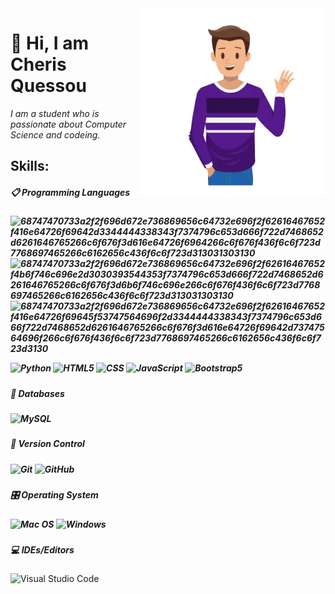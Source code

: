 <img  align="right" src="https://github.com/engrmafzaalch/engrmafzaalch/blob/main/hero.webp" height="300"/>

# 👋  Hi, I am Cheris Quessou

<p align="center">

<p align="left">
  <em>
    I am a student who is passionate about Computer Science and codeing.
  </em> 
  <br>

</p>

## Skills:

<h5 align="left">📋 Programming  Languages<h5> 
  
![68747470733a2f2f696d672e736869656c64732e696f2f62616467652f416e64726f69642d3344444338343f7374796c653d666f722d7468652d6261646765266c6f676f3d616e64726f6964266c6f676f436f6c6f723d7768697465266c6162656c436f6c6f723d313031303130](https://user-images.githubusercontent.com/73651340/161322774-32435e25-0679-456c-a5fc-e1e730224eb1.svg)
![68747470733a2f2f696d672e736869656c64732e696f2f62616467652f4b6f746c696e2d3030393544353f7374796c653d666f722d7468652d6261646765266c6f676f3d6b6f746c696e266c6f676f436f6c6f723d7768697465266c6162656c436f6c6f723d313031303130](https://user-images.githubusercontent.com/73651340/161251433-5b751bee-defa-4409-89b3-d3bb03315490.svg)
![68747470733a2f2f696d672e736869656c64732e696f2f62616467652f416e64726f69645f53747564696f2d3344444338343f7374796c653d666f722d7468652d6261646765266c6f676f3d616e64726f69642d73747564696f266c6f676f436f6c6f723d7768697465266c6162656c436f6c6f723d3130](https://user-images.githubusercontent.com/73651340/161251448-898728e6-356a-4d36-a2fd-85be4b5c0ec6.svg)

![Python](https://img.shields.io/badge/python-3670A0?style=for-the-badge&logo=python&logoColor=ffdd54)
![HTML5](https://img.shields.io/badge/html5-%23E34F26.svg?style=for-the-badge&logo=html5&logoColor=white)
![CSS](https://img.shields.io/badge/css3-%231572B6.svg?style=for-the-badge&logo=css3&logoColor=white)
![JavaScript](https://img.shields.io/badge/javascript-%23323330.svg?style=for-the-badge&logo=javascript&logoColor=%23F7DF1E)
![Bootstrap5](https://img.shields.io/badge/bootstrap-%23563D7C.svg?style=for-the-badge&logo=bootstrap&logoColor=white)

<h5 align="left">💾 Databases<h5>  

![MySQL](https://img.shields.io/badge/mysql-%2300f.svg?style=for-the-badge&logo=mysql&logoColor=white)
  
 <h5 align="left">📑 Version Control<h5>
   
![Git](https://img.shields.io/badge/git-%23F05033.svg?style=for-the-badge&logo=git&logoColor=white)
![GitHub](https://img.shields.io/badge/github-%23121011.svg?style=for-the-badge&logo=github&logoColor=white) 

<h5 align="left">🎛️ Operating System<h5>
  
![Mac OS](https://img.shields.io/badge/mac%20os-000000?style=for-the-badge&logo=macos&logoColor=F0F0F0)
![Windows](https://img.shields.io/badge/Windows-0078D6?style=for-the-badge&logo=windows&logoColor=white)

<h5 align="left">💻 IDEs/Editors</h5>

![Visual Studio Code](https://img.shields.io/badge/Visual%20Studio%20Code-0078d7.svg?style=for-the-badge&logo=visual-studio-code&logoColor=white)
